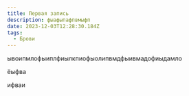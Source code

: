 ```yaml
---
title: Первая запись
description: фыафыпафпвмыфп
date: 2023-12-03T12:28:30.184Z
tags:
  - Брови
---
```

ывоипмлофыиплфиылкпиофыолипвмдфыивмадофиыдамло

ёыфва

ифваи